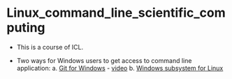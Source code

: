 # Linux_command_line_scientific_computing
- This is a course of ICL.

- Two ways for Windows users to get access to command line application:
            a. [Git for Windows](https://gitforwindows.org) - [video](https://www.youtube.com/watch?v=339AEqk9c-8)
            b. [Windows subsystem for Linux](https://www.windowscentral.com/install-windows-subsystem-linux-windows-10) 
